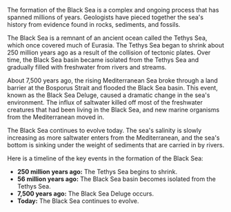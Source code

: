 The formation of the Black Sea is a complex and ongoing process that has spanned millions of years. Geologists have pieced together the sea's history from evidence found in rocks, sediments, and fossils.

The Black Sea is a remnant of an ancient ocean called the Tethys Sea, which once covered much of Eurasia. The Tethys Sea began to shrink about 250 million years ago as a result of the collision of tectonic plates. Over time, the Black Sea basin became isolated from the Tethys Sea and gradually filled with freshwater from rivers and streams.

About 7,500 years ago, the rising Mediterranean Sea broke through a land barrier at the Bosporus Strait and flooded the Black Sea basin. This event, known as the Black Sea Deluge, caused a dramatic change in the sea's environment. The influx of saltwater killed off most of the freshwater creatures that had been living in the Black Sea, and new marine organisms from the Mediterranean moved in.

The Black Sea continues to evolve today. The sea's salinity is slowly increasing as more saltwater enters from the Mediterranean, and the sea's bottom is sinking under the weight of sediments that are carried in by rivers.

Here is a timeline of the key events in the formation of the Black Sea:

- **250 million years ago:** The Tethys Sea begins to shrink.
- **56 million years ago:** The Black Sea basin becomes isolated from the Tethys Sea.
- **7,500 years ago:** The Black Sea Deluge occurs.
- **Today:** The Black Sea continues to evolve.
